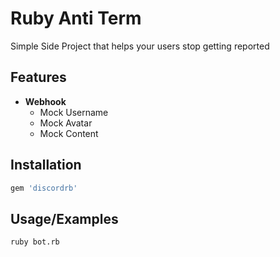 # Ruby Anti Term
Simple Side Project that helps your users stop getting reported



## Features

- **Webhook**
  - Mock Username 
  - Mock Avatar 
  - Mock Content 
  
     
## Installation

```ruby
gem 'discordrb'
```
## Usage/Examples


```python 
ruby bot.rb
```
